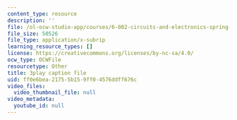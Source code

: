 ```yaml
---
content_type: resource
description: ''
file: /ol-ocw-studio-app/courses/6-002-circuits-and-electronics-spring-2007/ff0e6bea21755b159ff04576ddff676c_COdQmA9g9S8.vtt
file_size: 50526
file_type: application/x-subrip
learning_resource_types: []
license: https://creativecommons.org/licenses/by-nc-sa/4.0/
ocw_type: OCWFile
resourcetype: Other
title: 3play caption file
uid: ff0e6bea-2175-5b15-9ff0-4576ddff676c
video_files:
  video_thumbnail_file: null
video_metadata:
  youtube_id: null
---
```

